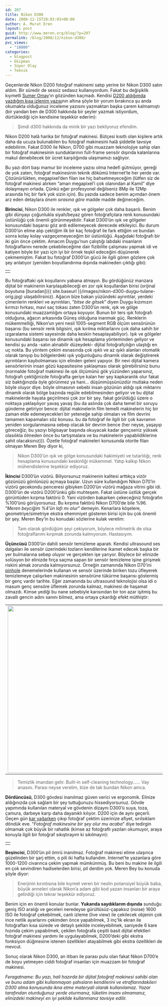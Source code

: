 ```yaml
---
id: 207
title: Nikon D300
date: 2008-12-15T20:03:03+00:00
author: A. Murat Eren
layout: post
guid: http://www.meren.org/blog/?p=207
permalink: /blog/2008/12/nikon-d300/
pvc_views:
  - "18800"
categories:
  - blogpost
  - Ekipman
  - Süper Olay
  - Teknik
---
```

Geçenlerde Nikon D200 fotoğraf makinemi satıp yerine bir Nikon D300 satın aldım. Bir süredir de sessiz sedasız kullanıyordum. Fakat bu değişiklik kıymetli [Sumer Omay](http://bizantin.blogspot.com/ "Bizans Notları")&#8216;ın gözünden kaçmadı. Kendisi [D200 aldığımda yazdığım kısa izlenim yazısı](http://www.meren.org/blog/2006/11/nikon-d200/ "Nikon D200")nın altına şöyle bir yorum bırakınca şu anda okumakta olduğunuz inceleme yazısını yazmaktan başka çarem kalmamıştı (bir yandan ben de D300 hakkında bir şeyler yazmak istiyordum, dürtüklediği için kendisine teşekkür ederim):

> Şimdi d300 hakkında da minik bir yazı bekliyoruz efendim.

Nikon D200 halâ harika bir fotoğraf makinesi. Bütçesi kısıtlı olan kişilere artık daha da ucuza bulunabilen bu fotoğraf makinesini halâ şiddetle tavsiye edebilirim. Fakat D300 ile Nikon, D700 gibi muazzam teknolojiye sahip olan bir fotoğraf makinesinin sunduklarının full-frame sensör dışında kalanlarına makul denebilecek bir ücret karşılığında ulaşmamızı sağlıyor.

Bu yazı dört başı mamur bir inceleme yazısı olma hedefi gütmüyor, gereği de yok zaten, fotoğraf makinesinin teknik dökümü Internet&#8217;te her yerde var. Çözünürlükten, megapixel&#8217;den filan ise hiç bahsetmeyeceğim (lütfen siz de fotoğraf makinesi alırken &#8220;aman megapixel&#8217;i çok olanından al Kamil&#8221; diye dolaşmayın ortada. Çünkü eğer profesyonel değilseniz 8Mp ile 12Mp arasında hiç bir fark yok sizin için). Bu yazıda sadece benim açımdan önem arz eden detaylara _önem sırasına göre_ madde madde değineceğim.

**Birincisi**, Nikon D300 ile renkler, ışık ve gölgeler çok daha başarılı. Benim gibi dünyayı çoğunlukla siyah/beyaz gören fotoğrafçılara renk konusundaki üstünlüğü çok önemli görünmeyebilir. Fakat D300&#8217;ün ışık ve gölgeler konusundaki başarısı göz ardı edilemeyecek derecede etkileyici. Bu durum D300&#8217;ün elime alıp çektiğim ilk bir kaç fotoğraf ile fark ettiğim ve bundan sonra kolay kolay vazgeçemeyeceğim bir üstünlüğü. Aşağıdaki fotoğrafı bir iki gün önce çektim. Amacım Duygu&#8217;nun çalıştığı labdaki insanların fotoğraflarını nerede çekebileceğime dair fizibilite çalışması yapmak idi ve katiyen böyle bir yazı için iyi bir örnek teşkil edeceğini düşünerek çekmemiştim. Fakat bu fotoğraf D300&#8217;ün gücü ile ilgili gören gözlere çok şey anlatıyor (yeniden boyutlandırma dışında makineden çıktığı gibi):

<table border="0" width="100%">
  <tr>
    <td align="center">
      <img title="Duygu @ Tulane Univ." src="{{ site.baseurl }}/images/nikon-d300-duygu-tulane.jpg" alt="" />
    </td>
  </tr>
</table>

Bu fotoğraftaki ışık koşullarını yabana atmayın. Bu gördüğünüz manzara dijital bir makinenin karşılaşabileceği en zor ışık koşullardan birisi (orijinal boyutuna [buradan]({{ site.baseurl }}/images/nikon-d300-duygu-tulane-orig.jpg) ulaşabilirsiniz). Ağacın bize bakan yüzündeki ayrıntılar, yerdeki çimenlerin renkleri ve ayrıntıları, &#8220;_bitse de gitsek_&#8221; diyen Duygu kızımızın kırmızı hırkası, mavi saç tokası zaten D300&#8217;ün renk, ışık ve gölge konusundaki muazzamlığını ortaya koyuyor. Bunun bir ters ışık fotoğrafı olduğuna, ağacın arkasında Güneş olduğuna inanmak güç. Renklerin mükemmelliği, Nikon&#8217;un yeni nesil 1005-segment RGB ölçüm sensörünün başarısı (bu sensör renk bilgisini, ışık kırılma miktarlarını çok daha sahih bir ızgaralama sistemi sayesinde daha keskin hesaplayabiliyor). Işık ve gölgeler konusundaki başarısı ise dinamik ışık hesaplama yönteminden geliyor ve kendisi şu anda -satın alınabilir düzeydeki- dijital fotoğrafçılığın ulaştığı en uç nokta. Bu yöntem çekim esnasında çok ışıklı ve az ışıklı alanları otomatik olarak tanıyıp bu bölgelerdeki ışık yoğunluğunu dinamik olarak değiştirerek ayrıntıların kaybolmaması için elinden geleni yapıyor. Bir nevi dijital kamera sensörlerinin insan gözü kapasitesine yaklaşması olarak görebilirsiniz bunu (normalde fotoğraf makinesi ile ışık ölçümünü gök yüzünden yaparsınız, fotoğrafı çektiğinizde fotoğrafta geriye kalan her şey kapkaranlık olur fakat siz baktığınızda öyle görünmez ya hani&#8230; düşünmüşsünüzdür mutlaka neden böyle oluyor diye. böyle olmasının sebebi insan gözünün aldığı ışık miktarını dinamik olarak bölge bazında regüle edebilmesinden geliyor ve bu dijital makinelerde hayata geçirilmesi çok zor bir şey. fakat görüldüğü üzere o noktaya yaklaşılıyor yavaş yavaş (bu da aslında çok daha temel bir soruyu gündeme getiriyor bence: dijital makinelerin film temelli makinelerin hiç bir zaman elde edemeyecekleri bir yeteneğe sahip olmaları ve film devrini tamamen kapamaları söz konusu. bu da fotoğraf ile ilgili bir çok kavramın yeniden sorgulanmasına sebep olacak bir devrim bence (her neyse, yaşayıp göreceğiz; bu yazıyı bilgisayar başında okuyacak kadar gençseniz yüksek olasılıkla ölmeden önce bu tartışmalara ve bu makinelerin yapabildiklerine şahit olacaksınız))). Özetle fotoğraf makineleri konusunda otorite filan olmayan Meren Bey diyor ki,

> Nikon D300&#8217;ün ışık ve gölge konusundaki hakimiyeti ve tutarlılığı, renk hesaplama konusundaki keskinliği mükemmel. Yatıp kalkıp Nikon mühendislerine teşekkür ediyoruz.

**İkincisi** D300&#8217;ün vizörü. Biliyorsunuz makinenin kalitesi arttıkça vizör gözünüzü gönlünüzü açmaya başlar. Uzun süre kullandığım Nikon D70&#8217;in vizörü gecekondu penceresi gibiyken D200&#8217;ün vizörü mağaza vitrini gibi idi. D300&#8217;ün de vizörü D200&#8217;ünkü gibi muhteşem. Fakat üstüne üstlük gerçek görüntüden kırpma faktörü 0. Yani vizörden bakarken çekeceğiniz fotoğrafın %100&#8217;ünü görüyorsunuz. Bu kırpma faktörü Nikon D700&#8217;de bile %96. &#8220;_Meren beyciğim %4&#8217;ün lafı mı olur_&#8221; demeyin. Kenarlara köşelere, geometriye/simetriye ekstra ehemmiyet gösteren birisi için bu çok önemli bir şey. Meren Bey&#8217;in bu konudaki sözlerine kulak verelim:

> Tam olarak gördüğüm şeyi çekiyorum, böylece milimetrik de olsa fotoğraflarımı kırpmak zorunda kalmıyorum. Hastasıyım.

**Üçüncüsü** D300&#8217;ün dahili sensör temizleme aparatı. Kendisi ultrasound ses dalgaları ile sensör üzerindeki tozların kendilerine ikamet edecek başka bir yer bulmalarına sebep oluyor ve gerçekten işe yarıyor. Böylece bir elinizde solüsyon bir elinizde fırça saçma sapan bir sensör temizleme işine girişmek riskini almak zorunda kalmıyorsunuz. Örneğin zamanında Nikon D70&#8217;ini [pinhole](http://www.meren.org/blog/2006/06/nikon-d70-ile-pinhole/) denemelerinde kullanan ve sensör üzerinde biriken tozu üfleyerek temizlemeye çalışırken makinesinin sensörüne tükürme başarısı göstermiş bir genç vardır tarihte. Eğer zamanında bu ultrasound teknolojisi olsa idi o masum genç sensöre üflemek zorunda kalmaz, makinesi de haşamat olmazdı. Kimse yediği bu nane sebebiyle karısından bir ton azar işitmiş bu zavallı gencin adını sanını bilmez, ama ortaya çıkardığı efekt müthiştir:

<table border="0" width="100%">
  <tr>
    <td align="center">
      <img title="İsimsiz kahraman.. Vallahi kim olduğunu bilmiyoruz. " src="{{ site.baseurl }}/images/nikon-d300-sensor.jpg" alt="" width="800" height="532" />
    </td>
  </tr>
</table>

> Temizlik imandan gelir. Built-in self-cleaning technology&#8230;&#8230; Vay anasını. Parası neyse verelim, bize de tak bundan Nikon amca.

**Dördüncüsü**, D300 gövdesi inanılmaz güven verici ve ergonomik. Elinize aldığınızda çok sağlam bir şey tuttuğunuzu hissediyorsunuz. Gövde yapımında kullanılan materyal ve gövdenin dizaynı D300&#8217;ü suya, toza, çamura, darbeye karşı daha dayanıklı kılıyor. D200 için de aynı geçerli. Geçen gün [kar yağarken](http://www.meren.org/blog/2008/12/bu-gun-new-orleansa-kar-yagdi/) çıkıp fotoğraf çektim üzerinize afiyet, sırılsıklam döndük eve. &#8220;_Fotoğraf makinesine bir şey olur mu acaba_&#8221; diye tedirgin olmamak çok büyük bir rahatlık (kimse az fotoğraflı yazıları okumuyor, araya konuyla ilgili bir fotoğraf sıkıştırayım ki sıkılmayın):

<table border="0" width="100%">
  <tr>
    <td align="center">
      <img title="St. Charles'ta bir adam.." src="{{ site.baseurl }}/images/nikon-d300-snow-6-small.jpg" alt="" />
    </td>
  </tr>
</table>

**Beşincisi**, D300&#8217;ün pil ömrü inanılmaz. Fotoğraf makinesi elime ulaşınca güzelinden bir şarj ettim, o pili iki hafta kullandım. Internet&#8217;te yazanlara göre 1000-1200 civarınca çekim yapmak mümkünmüş. Bu beni bu makine ile ilgili en çok sevindiren hadiselerden birisi, pil derdim yok. Meren Bey bu konuda şöyle diyor:

> Enerjinin kırıntısına bile kıymet veren bir neslin potansiyel büyük baba, büyük anneleri olarak Nikon&#8217;a adam gibi kod yazan insanları bir araya getirdiği için tekrar teşekkür ediyoruz.

Benim için en önemli konular bunlar. **Yukarıda saydıklarım dışında** sunduğu geniş ISO aralığı ve geceleri neredeyse gürültüsüz-çapaksız (noise) 1600 ISO ile fotoğraf çekebilmek, canlı izleme (live view) ile çekilecek objenin çok ince netlik ayarlarını çekimden önce yapabilmek, 3 inç&#8217;lik ekran ile fotoğrafları kısa sürede ve detaylı şekilde inceleyebilmek, saniyede 6 kare hızında çekim yapabilmek, çekilen fotoğrafa çeşitli basit dijital efektleri fotoğraf makinesi yardımı ile uygulayabilmek, D200&#8217;deki gibi ekstra fonksiyon düğmesine istenen özellikleri atayabilmek gibi ekstra özellikleri de mevcut.

Sonuç olarak Nikon D300, an itibarı ile parası pulu olan fakat Nikon D700&#8217;e de boyu yetmeyen ciddi fotoğraf insanları için muazzam bir fotoğraf makinesi.

_Feragatname: Bu yazı, hali hazırda bir dijital fotoğraf makinesi sahibi olan ve bunu adam gibi kullanmayan şahısların kendilerini ve etraflarındakileri D300 alma konusunda ikna etme materyali olarak kullanılamaz. Yazar tarafından oturduğunuz yerde oturmanız, tüketim insanı olmamanız, elinizdeki makineyi en iyi şekilde kullanmanız tavsiye edilir._
